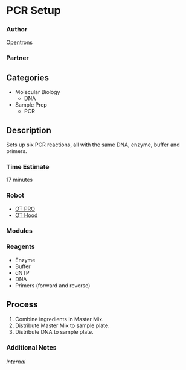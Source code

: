 # PCR Setup

### Author
[Opentrons](https://opentrons.com/)

### Partner

## Categories
* Molecular Biology
	* DNA
* Sample Prep
	* PCR

## Description
Sets up six PCR reactions, all with the same DNA, enzyme, buffer and primers.

### Time Estimate
17 minutes

### Robot
* [OT PRO](https://opentrons.com/ot-one-pro)
* [OT Hood](https://opentrons.com/ot-one-hood) 

### Modules

### Reagents
* Enzyme
* Buffer
* dNTP
* DNA
* Primers (forward and reverse)

## Process
1. Combine ingredients in Master Mix.
2. Distribute Master Mix to sample plate.
3. Distribute DNA to sample plate.


### Additional Notes



###### Internal
